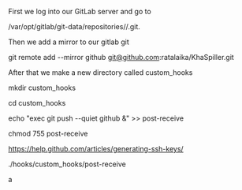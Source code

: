 First we log into our GitLab server and go to

/var/opt/gitlab/git-data/repositories/<group>/<project>.git.

Then we add a mirror to our gitlab git

git remote add --mirror github git@github.com:ratalaika/KhaSpiller.git

After that we make a new directory called custom_hooks


mkdir custom_hooks

cd custom_hooks

echo "exec git push --quiet github &" >> post-receive

chmod 755 post-receive

https://help.github.com/articles/generating-ssh-keys/

./hooks/custom_hooks/post-receive

a 